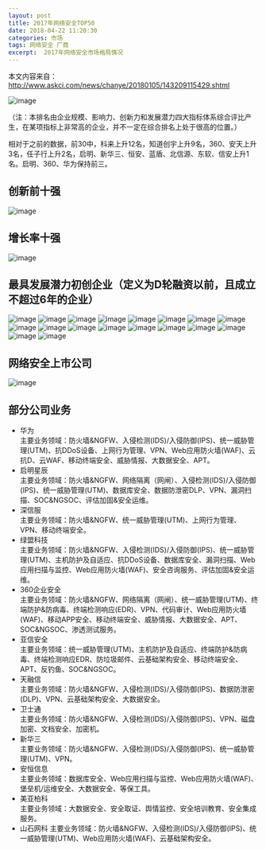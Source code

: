 ```yaml
---
layout: post
title: 2017年网络安全TOP50
date: 2018-04-22 11:20:30
categories: 市场
tags: 网络安全 厂商
excerpt:  2017年网络安全市场格局情况
---
```


本文内容来自：http://www.askci.com/news/chanye/20180105/143209115429.shtml

![image](\assets\sec_cop\1.jpg)

（注：本排名由企业规模、影响力、创新力和发展潜力四大指标体系综合评比产生，在某项指标上非常高的企业，并不一定在综合排名上处于很高的位置。）

相对于之前的数据，前30中，科来上升12名，知道创宇上升9名，360、安天上升3名，任子行上升2名，启明、新华三、恒安、蓝盾、北信源、东软、信安上升1名。启明、360、华为保持前三。

## 创新前十强
![image](\assets\sec_cop\2.jpg)

## 增长率十强
![image](\assets\sec_cop\3.jpg)

## 最具发展潜力初创企业（定义为D轮融资以前，且成立不超过6年的企业）
![image](\assets\sec_cop\4.jpg)
![image](\assets\sec_cop\5.jpg)
![image](\assets\sec_cop\6.jpg)
![image](\assets\sec_cop\7.jpg)
![image](\assets\sec_cop\8.jpg)
![image](\assets\sec_cop\9.jpg)
![image](\assets\sec_cop\10.jpg)
![image](\assets\sec_cop\11.jpg)
![image](\assets\sec_cop\12.jpg)
![image](\assets\sec_cop\13.jpg)
![image](\assets\sec_cop\14.jpg)
![image](\assets\sec_cop\15.jpg)
![image](\assets\sec_cop\16.jpg)
![image](\assets\sec_cop\17.jpg)
![image](\assets\sec_cop\18.jpg)
![image](\assets\sec_cop\19.jpg)
![image](\assets\sec_cop\20.jpg)
![image](\assets\sec_cop\21.jpg)

## 网络安全上市公司
![image](\assets\sec_cop\22.jpg)

## 部分公司业务
- 华为  
主要业务领域：防火墙&NGFW、入侵检测(IDS)/入侵防御(IPS)、统一威胁管理(UTM)、抗DDoS设备、上网行为管理、VPN、Web应用防火墙(WAF)、云抗D、云WAF、移动终端安全、威胁情报、大数据安全、APT。
- 启明星辰  
主要业务领域：防火墙&NGFW、网络隔离（网闸）、入侵检测(IDS)/入侵防御(IPS)、统一威胁管理(UTM)、数据库安全、数据防泄密DLP、VPN、漏洞扫描、SOC&NGSOC、评估加固&安全运维。
- 深信服  
主要业务领域：防火墙&NGFW、统一威胁管理(UTM)、上网行为管理、VPN、移动终端安全。
- 绿盟科技  
主要业务领域：防火墙&NGFW、入侵检测(IDS)/入侵防御(IPS)、统一威胁管理(UTM)、主机防护及自适应、抗DDoS设备、数据库安全、漏洞扫描、Web应用扫描与监控、Web应用防火墙(WAF)、安全咨询服务、评估加固&安全运维。
- 360企业安全  
主要业务领域：防火墙&NGFW、网络隔离（网闸）、统一威胁管理(UTM)、终端防护&防病毒、终端检测响应(EDR)、VPN、代码审计、Web应用防火墙(WAF)、移动APP安全、移动终端安全、威胁情报、大数据安全、APT、SOC&NGSOC、渗透测试服务。
- 亚信安全  
主要业务领域：统一威胁管理(UTM)、主机防护及自适应、终端防护&防病毒、终端检测响应EDR、防垃圾邮件、云基础架构安全、移动终端安全、APT、反钓鱼、SOC&NGSOC。
- 天融信  
主要业务领域：防火墙&NGFW、入侵检测(IDS)/入侵防御(IPS)、数据防泄密(DLP)、VPN、云基础架构安全、大数据安全。
- 卫士通  
主要业务领域：防火墙&NGFW、入侵检测(IDS)/入侵防御(IPS)、VPN、磁盘加密、文档安全、加密机。
- 新华三  
主要业务领域：防火墙&NGFW、入侵检测(IDS)/入侵防御(IPS)、统一威胁管理(UTM)、VPN。
- 安恒信息  
主要业务领域：数据库安全、Web应用扫描与监控、Web应用防火墙(WAF)、堡垒机/运维安全、大数据安全、等保工具。
- 美亚柏科  
主要业务领域：大数据安全、安全取证、舆情监控、安全培训教育、安全集成服务。
- 山石网科
主要业务领域：防火墙&NGFW、入侵检测(IDS)/入侵防御(IPS)、统一威胁管理(UTM)、Web应用防火墙(WAF)、云基础架构安全。







